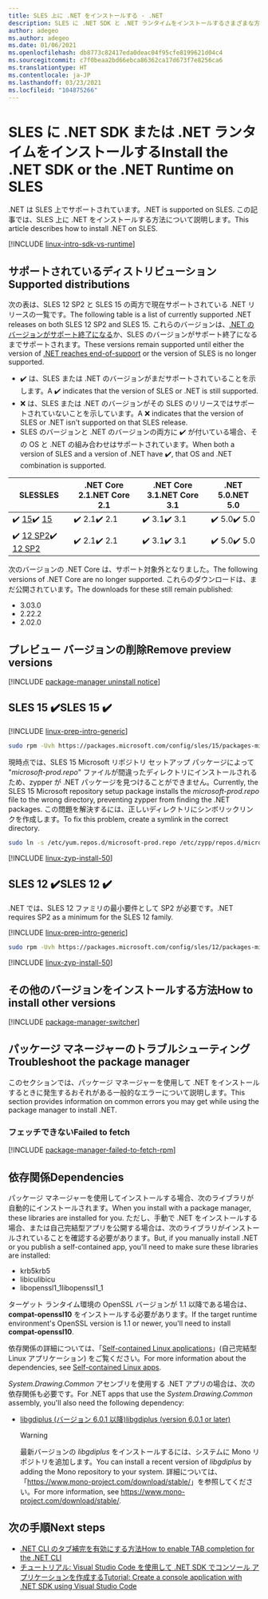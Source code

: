 ```yaml
---
title: SLES 上に .NET をインストールする - .NET
description: SLES に .NET SDK と .NET ランタイムをインストールするさまざまな方法を示します。
author: adegeo
ms.author: adegeo
ms.date: 01/06/2021
ms.openlocfilehash: db8773c82417eda0deac04f95cfe8199621d04c4
ms.sourcegitcommit: c7f0beaa2bd66ebca86362ca17d673f7e8256ca6
ms.translationtype: HT
ms.contentlocale: ja-JP
ms.lasthandoff: 03/23/2021
ms.locfileid: "104875266"
---
```

# <a name="install-the-net-sdk-or-the-net-runtime-on-sles"></a><span data-ttu-id="9b4d8-103">SLES に .NET SDK または .NET ランタイムをインストールする</span><span class="sxs-lookup"><span data-stu-id="9b4d8-103">Install the .NET SDK or the .NET Runtime on SLES</span></span>

<span data-ttu-id="9b4d8-104">.NET は SLES 上でサポートされています。</span><span class="sxs-lookup"><span data-stu-id="9b4d8-104">.NET is supported on SLES.</span></span> <span data-ttu-id="9b4d8-105">この記事では、SLES 上に .NET をインストールする方法について説明します。</span><span class="sxs-lookup"><span data-stu-id="9b4d8-105">This article describes how to install .NET on SLES.</span></span>

[!INCLUDE [linux-intro-sdk-vs-runtime](includes/linux-intro-sdk-vs-runtime.md)]

## <a name="supported-distributions"></a><span data-ttu-id="9b4d8-106">サポートされているディストリビューション</span><span class="sxs-lookup"><span data-stu-id="9b4d8-106">Supported distributions</span></span>

<span data-ttu-id="9b4d8-107">次の表は、SLES 12 SP2 と SLES 15 の両方で現在サポートされている .NET リリースの一覧です。</span><span class="sxs-lookup"><span data-stu-id="9b4d8-107">The following table is a list of currently supported .NET releases on both SLES 12 SP2 and SLES 15.</span></span> <span data-ttu-id="9b4d8-108">これらのバージョンは、[.NET のバージョンがサポート終了になる](https://dotnet.microsoft.com/platform/support/policy/dotnet-core)か、SLES のバージョンがサポート終了になるまでサポートされます。</span><span class="sxs-lookup"><span data-stu-id="9b4d8-108">These versions remain supported until either the version of [.NET reaches end-of-support](https://dotnet.microsoft.com/platform/support/policy/dotnet-core) or the version of SLES is no longer supported.</span></span>

- <span data-ttu-id="9b4d8-109">✔️ は、SLES または .NET のバージョンがまだサポートされていることを示します。</span><span class="sxs-lookup"><span data-stu-id="9b4d8-109">A ✔️ indicates that the version of SLES or .NET is still supported.</span></span>
- <span data-ttu-id="9b4d8-110">❌ は、SLES または .NET のバージョンがその SLES のリリースではサポートされていないことを示しています。</span><span class="sxs-lookup"><span data-stu-id="9b4d8-110">A ❌ indicates that the version of SLES or .NET isn't supported on that SLES release.</span></span>
- <span data-ttu-id="9b4d8-111">SLES のバージョンと .NET のバージョンの両方に ✔️ が付いている場合、その OS と .NET の組み合わせはサポートされています。</span><span class="sxs-lookup"><span data-stu-id="9b4d8-111">When both a version of SLES and a version of .NET have ✔️, that OS and .NET combination is supported.</span></span>

| <span data-ttu-id="9b4d8-112">SLES</span><span class="sxs-lookup"><span data-stu-id="9b4d8-112">SLES</span></span>                   | <span data-ttu-id="9b4d8-113">.NET Core 2.1</span><span class="sxs-lookup"><span data-stu-id="9b4d8-113">.NET Core 2.1</span></span> | <span data-ttu-id="9b4d8-114">.NET Core 3.1</span><span class="sxs-lookup"><span data-stu-id="9b4d8-114">.NET Core 3.1</span></span> | <span data-ttu-id="9b4d8-115">.NET 5.0</span><span class="sxs-lookup"><span data-stu-id="9b4d8-115">.NET 5.0</span></span> |
|------------------------|---------------|---------------|----------------|
| <span data-ttu-id="9b4d8-116">✔️ [15](#sles-15-)</span><span class="sxs-lookup"><span data-stu-id="9b4d8-116">✔️ [15](#sles-15-)</span></span>     | <span data-ttu-id="9b4d8-117">✔️ 2.1</span><span class="sxs-lookup"><span data-stu-id="9b4d8-117">✔️ 2.1</span></span>        | <span data-ttu-id="9b4d8-118">✔️ 3.1</span><span class="sxs-lookup"><span data-stu-id="9b4d8-118">✔️ 3.1</span></span>        | <span data-ttu-id="9b4d8-119">✔️ 5.0</span><span class="sxs-lookup"><span data-stu-id="9b4d8-119">✔️ 5.0</span></span> |
| <span data-ttu-id="9b4d8-120">✔️ [12 SP2](#sles-12-)</span><span class="sxs-lookup"><span data-stu-id="9b4d8-120">✔️ [12 SP2](#sles-12-)</span></span> | <span data-ttu-id="9b4d8-121">✔️ 2.1</span><span class="sxs-lookup"><span data-stu-id="9b4d8-121">✔️ 2.1</span></span>        | <span data-ttu-id="9b4d8-122">✔️ 3.1</span><span class="sxs-lookup"><span data-stu-id="9b4d8-122">✔️ 3.1</span></span>        | <span data-ttu-id="9b4d8-123">✔️ 5.0</span><span class="sxs-lookup"><span data-stu-id="9b4d8-123">✔️ 5.0</span></span> |

<span data-ttu-id="9b4d8-124">次のバージョンの .NET Core は、サポート対象外となりました。</span><span class="sxs-lookup"><span data-stu-id="9b4d8-124">The following versions of .NET Core are no longer supported.</span></span> <span data-ttu-id="9b4d8-125">これらのダウンロードは、まだ公開されています。</span><span class="sxs-lookup"><span data-stu-id="9b4d8-125">The downloads for these still remain published:</span></span>

- <span data-ttu-id="9b4d8-126">3.0</span><span class="sxs-lookup"><span data-stu-id="9b4d8-126">3.0</span></span>
- <span data-ttu-id="9b4d8-127">2.2</span><span class="sxs-lookup"><span data-stu-id="9b4d8-127">2.2</span></span>
- <span data-ttu-id="9b4d8-128">2.0</span><span class="sxs-lookup"><span data-stu-id="9b4d8-128">2.0</span></span>

## <a name="remove-preview-versions"></a><span data-ttu-id="9b4d8-129">プレビュー バージョンの削除</span><span class="sxs-lookup"><span data-stu-id="9b4d8-129">Remove preview versions</span></span>

[!INCLUDE [package-manager uninstall notice](./includes/linux-uninstall-preview-info.md)]

## <a name="sles-15-"></a><span data-ttu-id="9b4d8-130">SLES 15 ✔️</span><span class="sxs-lookup"><span data-stu-id="9b4d8-130">SLES 15 ✔️</span></span>

[!INCLUDE [linux-prep-intro-generic](includes/linux-prep-intro-generic.md)]

```bash
sudo rpm -Uvh https://packages.microsoft.com/config/sles/15/packages-microsoft-prod.rpm
```

<span data-ttu-id="9b4d8-131">現時点では、SLES 15 Microsoft リポジトリ セットアップ パッケージによって "*microsoft-prod.repo*" ファイルが間違ったディレクトリにインストールされるため、zypper が .NET パッケージを見つけることができません。</span><span class="sxs-lookup"><span data-stu-id="9b4d8-131">Currently, the SLES 15 Microsoft repository setup package installs the *microsoft-prod.repo* file to the wrong directory, preventing zypper from finding the .NET packages.</span></span> <span data-ttu-id="9b4d8-132">この問題を解決するには、正しいディレクトリにシンボリックリンクを作成します。</span><span class="sxs-lookup"><span data-stu-id="9b4d8-132">To fix this problem, create a symlink in the correct directory.</span></span>

```bash
sudo ln -s /etc/yum.repos.d/microsoft-prod.repo /etc/zypp/repos.d/microsoft-prod.repo
```

[!INCLUDE [linux-zyp-install-50](includes/linux-install-50-zyp.md)]

## <a name="sles-12-"></a><span data-ttu-id="9b4d8-133">SLES 12 ✔️</span><span class="sxs-lookup"><span data-stu-id="9b4d8-133">SLES 12 ✔️</span></span>

<span data-ttu-id="9b4d8-134">.NET では、SLES 12 ファミリの最小要件として SP2 が必要です。</span><span class="sxs-lookup"><span data-stu-id="9b4d8-134">.NET requires SP2 as a minimum for the SLES 12 family.</span></span>

[!INCLUDE [linux-prep-intro-generic](includes/linux-prep-intro-generic.md)]

```bash
sudo rpm -Uvh https://packages.microsoft.com/config/sles/12/packages-microsoft-prod.rpm
```

[!INCLUDE [linux-zyp-install-50](includes/linux-install-50-zyp.md)]

## <a name="how-to-install-other-versions"></a><span data-ttu-id="9b4d8-135">その他のバージョンをインストールする方法</span><span class="sxs-lookup"><span data-stu-id="9b4d8-135">How to install other versions</span></span>

[!INCLUDE [package-manager-switcher](./includes/package-manager-heading-hack-pkgname.md)]

## <a name="troubleshoot-the-package-manager"></a><span data-ttu-id="9b4d8-136">パッケージ マネージャーのトラブルシューティング</span><span class="sxs-lookup"><span data-stu-id="9b4d8-136">Troubleshoot the package manager</span></span>

<span data-ttu-id="9b4d8-137">このセクションでは、パッケージ マネージャーを使用して .NET をインストールするときに発生するおそれがある一般的なエラーについて説明します。</span><span class="sxs-lookup"><span data-stu-id="9b4d8-137">This section provides information on common errors you may get while using the package manager to install .NET.</span></span>

### <a name="failed-to-fetch"></a><span data-ttu-id="9b4d8-138">フェッチできない</span><span class="sxs-lookup"><span data-stu-id="9b4d8-138">Failed to fetch</span></span>

[!INCLUDE [package-manager-failed-to-fetch-rpm](includes/package-manager-failed-to-fetch-rpm.md)]

## <a name="dependencies"></a><span data-ttu-id="9b4d8-139">依存関係</span><span class="sxs-lookup"><span data-stu-id="9b4d8-139">Dependencies</span></span>

<span data-ttu-id="9b4d8-140">パッケージ マネージャーを使用してインストールする場合、次のライブラリが自動的にインストールされます。</span><span class="sxs-lookup"><span data-stu-id="9b4d8-140">When you install with a package manager, these libraries are installed for you.</span></span> <span data-ttu-id="9b4d8-141">ただし、手動で .NET をインストールする場合、または自己完結型アプリを公開する場合は、次のライブラリがインストールされていることを確認する必要があります。</span><span class="sxs-lookup"><span data-stu-id="9b4d8-141">But, if you manually install .NET or you publish a self-contained app, you'll need to make sure these libraries are installed:</span></span>

- <span data-ttu-id="9b4d8-142">krb5</span><span class="sxs-lookup"><span data-stu-id="9b4d8-142">krb5</span></span>
- <span data-ttu-id="9b4d8-143">libicu</span><span class="sxs-lookup"><span data-stu-id="9b4d8-143">libicu</span></span>
- <span data-ttu-id="9b4d8-144">libopenssl1_1</span><span class="sxs-lookup"><span data-stu-id="9b4d8-144">libopenssl1_1</span></span>

<span data-ttu-id="9b4d8-145">ターゲット ランタイム環境の OpenSSL バージョンが 1.1 以降である場合は、**compat-openssl10** をインストールする必要があります。</span><span class="sxs-lookup"><span data-stu-id="9b4d8-145">If the target runtime environment's OpenSSL version is 1.1 or newer, you'll need to install **compat-openssl10**.</span></span>

<span data-ttu-id="9b4d8-146">依存関係の詳細については、「[Self-contained Linux applications](https://github.com/dotnet/core/blob/main/Documentation/self-contained-linux-apps.md)」(自己完結型 Linux アプリケーション) をご覧ください。</span><span class="sxs-lookup"><span data-stu-id="9b4d8-146">For more information about the dependencies, see [Self-contained Linux apps](https://github.com/dotnet/core/blob/main/Documentation/self-contained-linux-apps.md).</span></span>

<span data-ttu-id="9b4d8-147">*System.Drawing.Common* アセンブリを使用する .NET アプリの場合は、次の依存関係も必要です。</span><span class="sxs-lookup"><span data-stu-id="9b4d8-147">For .NET apps that use the *System.Drawing.Common* assembly, you'll also need the following dependency:</span></span>

- [<span data-ttu-id="9b4d8-148">libgdiplus (バージョン 6.0.1 以降)</span><span class="sxs-lookup"><span data-stu-id="9b4d8-148">libgdiplus (version 6.0.1 or later)</span></span>](https://www.mono-project.com/docs/gui/libgdiplus/)

  > [!WARNING]
  > <span data-ttu-id="9b4d8-149">最新バージョンの *libgdiplus* をインストールするには、システムに Mono リポジトリを追加します。</span><span class="sxs-lookup"><span data-stu-id="9b4d8-149">You can install a recent version of *libgdiplus* by adding the Mono repository to your system.</span></span> <span data-ttu-id="9b4d8-150">詳細については、「<https://www.mono-project.com/download/stable/>」を参照してください。</span><span class="sxs-lookup"><span data-stu-id="9b4d8-150">For more information, see <https://www.mono-project.com/download/stable/>.</span></span>

## <a name="next-steps"></a><span data-ttu-id="9b4d8-151">次の手順</span><span class="sxs-lookup"><span data-stu-id="9b4d8-151">Next steps</span></span>

- [<span data-ttu-id="9b4d8-152">.NET CLI のタブ補完を有効にする方法</span><span class="sxs-lookup"><span data-stu-id="9b4d8-152">How to enable TAB completion for the .NET CLI</span></span>](../tools/enable-tab-autocomplete.md)
- [<span data-ttu-id="9b4d8-153">チュートリアル: Visual Studio Code を使用して .NET SDK でコンソール アプリケーションを作成する</span><span class="sxs-lookup"><span data-stu-id="9b4d8-153">Tutorial: Create a console application with .NET SDK using Visual Studio Code</span></span>](../tutorials/with-visual-studio-code.md)
